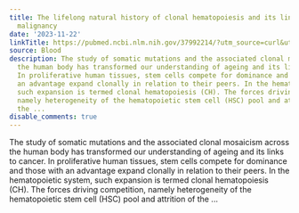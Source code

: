 ```yaml
---
title: The lifelong natural history of clonal hematopoiesis and its links to myeloid
  malignancy
date: '2023-11-22'
linkTitle: https://pubmed.ncbi.nlm.nih.gov/37992214/?utm_source=curl&utm_medium=rss&utm_campaign=journals&utm_content=7603509&fc=None&ff=20231123170941&v=2.17.9.post6+86293ac
source: Blood
description: The study of somatic mutations and the associated clonal mosaicism across
  the human body has transformed our understanding of ageing and its links to cancer.
  In proliferative human tissues, stem cells compete for dominance and those with
  an advantage expand clonally in relation to their peers. In the hematopoietic system,
  such expansion is termed clonal hematopoiesis (CH). The forces driving competition,
  namely heterogeneity of the hematopoietic stem cell (HSC) pool and attrition of
  the ...
disable_comments: true
---
```

The study of somatic mutations and the associated clonal mosaicism across the human body has transformed our understanding of ageing and its links to cancer. In proliferative human tissues, stem cells compete for dominance and those with an advantage expand clonally in relation to their peers. In the hematopoietic system, such expansion is termed clonal hematopoiesis (CH). The forces driving competition, namely heterogeneity of the hematopoietic stem cell (HSC) pool and attrition of the ...